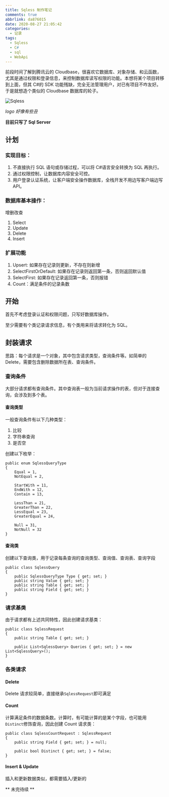 ```yaml
---
title: Sqless 制作笔记
comments: true
abbrlink: da876015
date: 2020-08-27 21:05:42
categories:
  - 记录
tags:
  - Sqless
  - C#
  - sql
  - WebApi
---
```


前段时间了解到腾讯云的 Cloudbase，很喜欢它数据库、对象存储、和云函数，尤其是通过权限和登录信息，来控制数据库读写权限的功能。本想将某个项目转移到上面，但其 C#的 SDK 功能残缺，完全无法管理用户，对已有项目不咋友好。于是就想造个类似的 Cloudbase 数据库的轮子。

<!--more-->

![Sqless](https://sqless.hubery.wang/logo.png)

_logo 好像有些丑_

**目前只写了 Sql Server**

## 计划

### 实现目标：

1. 不直接执行 SQL 语句或存储过程，可以将 C#语言安全转换为 SQL 再执行。
2. 通过权限控制，让数据库内容安全可控。
3. 用户登录认证系统，让客户端安全操作数据库，全栈开发不用边写客户端边写 API。

### 数据库基本操作：

增删改查

1. Select
2. Update
3. Delete
4. Insert

### 扩展功能

1. Upsert: 如果存在记录则更新，不存在则新增
2. SelectFirstOrDefault: 如果存在记录则返回第一条，否则返回默认值
3. SelectFirst: 如果存在记录返回第一条，否则报错
4. Count：满足条件的记录条数

## 开始

首先不考虑登录认证和权限问题，只写好数据库操作。

至少需要有个类记录请求信息，有个类用来将请求转化为 SQL。

## 封装请求

思路：每个请求是一个对象，其中包含请求类型，查询条件等。如简单的 Delete，需要包含删除数据所在表、查询条件。

### 查询条件

大部分请求都有查询条件。其中查询表一般为当前请求操作的表，但对于连接查询，会涉及到多个表。

#### 查询类型

一般查询条件有以下几种类型：

1. 比较
2. 字符串查询
3. 是否空

创建以下枚举：

```CSharp
public enum SqlessQueryType
{
    Equal = 1,
    NotEqual = 2,

    StartWith = 11,
    EndWith = 12,
    Contain = 13,

    LessThan = 21,
    GreaterThan = 22,
    LessEqual = 23,
    GreaterEqual = 24,

    Null = 31,
    NotNull = 32
}
```

#### 查询类

创建以下查询类，用于记录每条查询的查询类型、查询值、查询表、查询字段

```CSharp
public class SqlessQuery
{
    public SqlessQueryType Type { get; set; }
    public string Value { get; set; }
    public string Table { get; set; }
    public string Field { get; set; }
}
```

### 请求基类

由于请求都有上述共同特性，因此创建请求基类：

```CSharp
public class SqlessRequest
{
    public string Table { get; set; }

    public List<SqlessQuery> Queries { get; set; } = new List<SqlessQuery>();
}
```

### 各类请求

#### Delete

Delete 请求较简单，直接继承`SqlessRequest`即可满足

#### Count

计算满足条件的数据条数。计算时，有可能计算的是某个字段，也可能用`Distinct`修饰查询，因此创建 Count 请求类：

```CSharp
public class SqlessCountRequest : SqlessRequest
{
    public string Field { get; set; } = null;

    public bool Distinct { get; set; } = false;
}
```

#### Insert & Update

插入和更新数据类似，都需要插入/更新的

** 未完待续 **